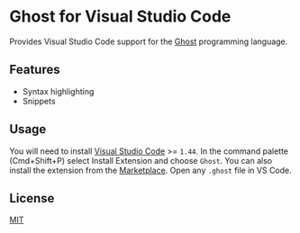 # Ghost for Visual Studio Code
Provides Visual Studio Code support for the [Ghost](https://ghostlang.org/) programming language.

## Features
- Syntax highlighting
- Snippets

## Usage
You will need to install [Visual Studio Code](https://code.visualstudio.com/) >= `1.44`. In the command palette (Cmd+Shift+P) select Install Extension and choose `Ghost`. You can also install the extension from the [Marketplace](https://marketplace.visualstudio.com/vscode). Open any `.ghost` file in VS Code.

## License
[MIT](./LICENSE)